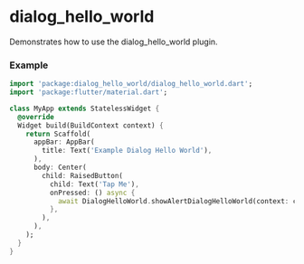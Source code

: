 # dialog_hello_world
Demonstrates how to use the dialog_hello_world plugin.

### Example
```dart
import 'package:dialog_hello_world/dialog_hello_world.dart';
import 'package:flutter/material.dart';

class MyApp extends StatelessWidget {
  @override
  Widget build(BuildContext context) {
    return Scaffold(
      appBar: AppBar(
        title: Text('Example Dialog Hello World'),
      ),
      body: Center(
        child: RaisedButton(
          child: Text('Tap Me'),
          onPressed: () async {
            await DialogHelloWorld.showAlertDialogHelloWorld(context: context);
          },
        ),
      ),
    );
  }
}
```